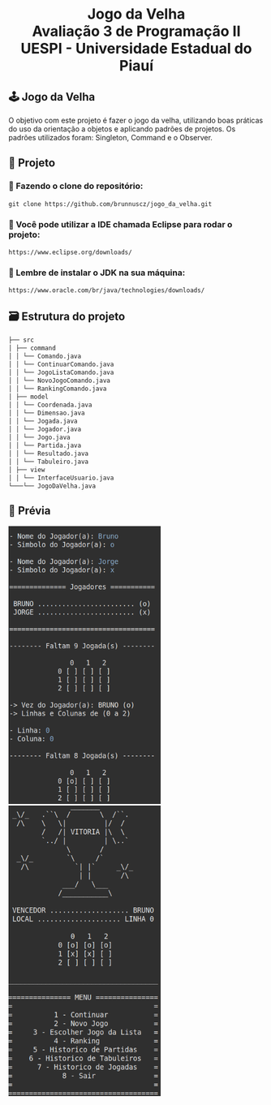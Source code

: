 <h1 align="center">
    Jogo da Velha<br>
    Avaliação 3 de Programação II<br>
    UESPI - Universidade Estadual do Piauí
</h1>

## 🕹️ Jogo da Velha

O objetivo com este projeto é fazer o jogo da velha, utilizando boas práticas do uso da orientação a objetos e aplicando padrões de projetos. Os padrões utilizados foram: Singleton, Command e o Observer.

## 📁 Projeto
### 📍 Fazendo o clone do repositório:

    git clone https://github.com/brunnuscz/jogo_da_velha.git

### 📍 Você pode utilizar a IDE chamada Eclipse para rodar o projeto:

    https://www.eclipse.org/downloads/
    
### 📍 Lembre de instalar o JDK na sua máquina:

    https://www.oracle.com/br/java/technologies/downloads/

## 🗃 Estrutura do projeto

    ├── src
    │ ├── command
    │ │ └── Comando.java
    │ │ └── ContinuarComando.java
    │ │ └── JogoListaComando.java
    │ │ └── NovoJogoComando.java
    │ │ └── RankingComando.java
    │ ├── model
    │ │ └── Coordenada.java
    │ │ └── Dimensao.java
    │ │ └── Jogada.java
    │ │ └── Jogador.java
    │ │ └── Jogo.java
    │ │ └── Partida.java
    │ │ └── Resultado.java
    │ │ └── Tabuleiro.java
    │ ├── view
    │ │ └── InterfaceUsuario.java
    └───└── JogoDaVelha.java
    
## 🚩 Prévia
<span>
    <img src="previa-1.png" width="300">
    <img src="previa-2.png" width="300">
</span>
